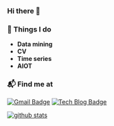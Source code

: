 ### Hi there 👋


### 🚀 Things I do

- **Data mining**
- **CV**
- **Time series**
- **AIOT**



### 📬 Find me at

[![Gmail Badge](https://img.shields.io/badge/-Gmail-d14836?style=flat-square&logo=Gmail&logoColor=white&link=mailto:zhang787jun@gmail.com)](mailto:zhang787jun@gmail.com)
[![Tech Blog Badge](http://img.shields.io/badge/-Tech%20blog-black?style=flat-square&logo=github&link=https://zhang787jun.github.io/)](https://zhang787jun.github.io/) 


[![github stats](https://github-readme-stats.vercel.app/api?username=zhang787jun&show_icons=true&hide_border=False)](https://github.com/zhang787jun)

<!--
**zhang787jun/zhang787jun** is a ✨ _special_ ✨ repository because its `README.md` (this file) appears on your GitHub profile.

Here are some ideas to get you started:

- 🔭 I’m currently working on ...
- 🌱 I’m currently learning ...
- 👯 I’m looking to collaborate on ...
- 🤔 I’m looking for help with ...
- 💬 Ask me about ...
- 📫 How to reach me: ...
- 😄 Pronouns: ...
- ⚡ Fun fact: ...
-->
